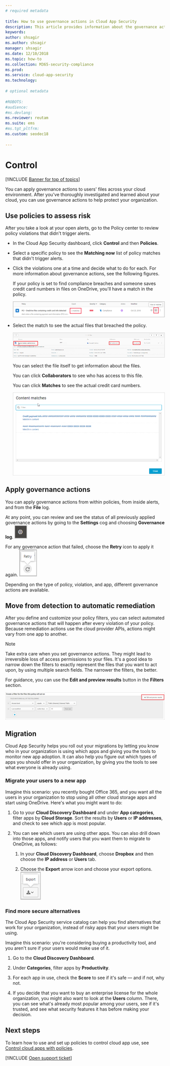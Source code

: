 ```yaml
---
# required metadata

title: How to use governance actions in Cloud App Security
description: This article provides information about the governance actions you can take in Cloud App Security to control your organization's cloud app use.
keywords:
author: shsagir
ms.author: shsagir
manager: shsagir
ms.date: 12/10/2018
ms.topic: how-to
ms.collection: M365-security-compliance
ms.prod:
ms.service: cloud-app-security
ms.technology:

# optional metadata

#ROBOTS:
#audience:
#ms.devlang:
ms.reviewer: reutam
ms.suite: ems
#ms.tgt_pltfrm:
ms.custom: seodec18

---
```

# Control

[!INCLUDE [Banner for top of topics](includes/banner.md)]

You can apply governance actions to users' files across your cloud environment. After you've thoroughly investigated and learned about your cloud, you can use governance actions to help protect your organization.

## Use policies to assess risk

After you take a look at your open alerts, go to the Policy center to review policy violations that didn't trigger alerts.

- In the Cloud App Security dashboard, click **Control** and then **Policies**.

- Select a specific policy to see the **Matching now** list of policy matches that didn't trigger alerts.

- Click the violations one at a time and decide what to do for each. For more information about governance actions, see the following figures.

    If your policy is set to find compliance breaches and someone saves credit card numbers in files on OneDrive, you'll have a match in the policy.

    ![PCI matches](media/pci-matches.png "pci matches")

- Select the match to see the actual files that breached the policy.

    ![PCI content matches](media/pci-content-matches.png "pci content matches")

    You can select the file itself to get information about the files.

    You can click **Collaborators** to see who has access to this file.

    You can click **Matches** to see the actual credit card numbers.

    ![Content matches credit card numbers](media/content-matches-ccn.png "content matches credit card numbers")

## Apply governance actions

You can apply governance actions from within policies, from inside alerts, and from the **File** log.

At any point, you can review and see the status of all previously applied governance actions by going to the **Settings** cog and choosing **Governance log**. ![settings icon](media/settings-icon.png "settings icon")

For any governance action that failed, choose the **Retry** icon to apply it again. ![Retry icon](media/retry-icon.png "retry icon")

Depending on the type of policy, violation, and app, different governance actions are available.

## Move from detection to automatic remediation

After you define and customize your policy filters, you can select automated governance actions that will happen after every violation of your policy.
Because remediation actions use the cloud provider APIs, actions might vary from one app to another.

> [!NOTE]
> Take extra care when you set governance actions. They might lead to irreversible loss of access permissions to your files.
> It's a good idea to narrow down the filters to exactly represent the files that you want to act upon, by using multiple search fields. The narrower the filters, the better.
>
> For guidance, you can use the **Edit and preview results** button in the **Filters** section.

![File policy edit and preview results](media/file-policy-edit-and-preview-results.png "file policy edit and preview results")

## Migration

Cloud App Security helps you roll out your migrations by letting you know who in your organization is using which apps and giving you the tools to monitor new app adoption. It can also help you figure out which types of apps you should offer in your organization, by giving you the tools to see what everyone is already using.

### Migrate your users to a new app

Imagine this scenario: you recently bought Office 365, and you want all the users in your organization to stop using all other cloud storage apps and start using OneDrive. Here's what you might want to do:

1. Go to your **Cloud Discovery Dashboard** and under **App categories**, filter apps by **Cloud Storage**. Sort the results by **Users** or **IP addresses**, and check to see which app is most popular.

2. You can see which users are using other apps. You can also drill down into those apps, and notify users that you want them to migrate to OneDrive, as follows:

    1. In your **Cloud Discovery Dashboard**, choose **Dropbox** and then choose the **IP address** or **Users** tab.

    2. Choose the **Export** arrow icon and choose your export options. ![Arrow icon](media/arrow-icon.png "arrow icon")

### Find more secure alternatives

The Cloud App Security service catalog can help you find alternatives that work for your organization, instead of risky apps that your users might be using.

Imagine this scenario: you're considering buying a productivity tool, and you aren't sure if your users would make use of it.

1. Go to the **Cloud Discovery Dashboard**.

2. Under **Categories**, filter apps by **Productivity**.

3. For each app in use, check the **Score** to see if it's safe — and if not, why not.

4. If you decide that you want to buy an enterprise license for the whole organization, you might also want to look at the **Users** column. There, you can see what's already most popular among your users, see if it's trusted, and see what security features it has before making your decision.

## Next steps

To learn how to use and set up policies to control cloud app use, see [Control cloud apps with policies](control-cloud-apps-with-policies.md).

[!INCLUDE [Open support ticket](includes/support.md)]

